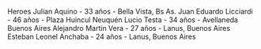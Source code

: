 Heroes
Julian Aquino - 33 años - Bella Vista, Bs As.
Juan Eduardo Licciardi - 46 años - Plaza Huincul Neuquén
Lucio Testa - 34 años - Avellaneda Buenos Aires
Alejandro Martin Vera - 27 años - Lanus, Buenos Aires
Esteban Leonel Anchaba - 24 años - Lanus, Buenos Aires
